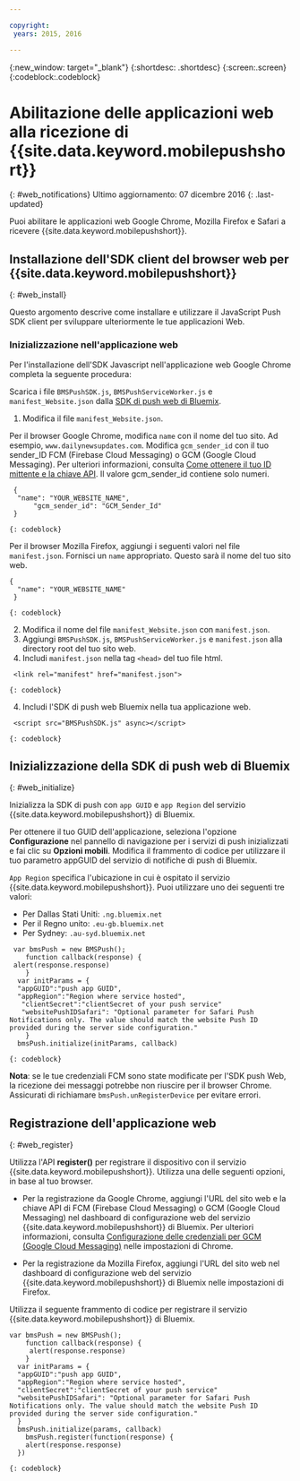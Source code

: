 ```yaml
---

copyright:
 years: 2015, 2016

---
```


{:new_window: target="_blank"}
{:shortdesc: .shortdesc}
{:screen:.screen}
{:codeblock:.codeblock}

# Abilitazione delle applicazioni web alla ricezione di {{site.data.keyword.mobilepushshort}}
{: #web_notifications}
Ultimo aggiornamento: 07 dicembre 2016
{: .last-updated}

Puoi abilitare le applicazioni web Google Chrome, Mozilla Firefox e Safari a ricevere {{site.data.keyword.mobilepushshort}}.

## Installazione dell'SDK client del browser web per {{site.data.keyword.mobilepushshort}}
{: #web_install}

Questo argomento descrive come installare e utilizzare il JavaScript Push SDK client per sviluppare ulteriormente le tue applicazioni Web.

### Inizializzazione nell'applicazione web

Per l'installazione dell'SDK Javascript nell'applicazione web Google Chrome completa la seguente procedura:

Scarica i file `BMSPushSDK.js`, `BMSPushServiceWorker.js` e `manifest_Website.json` dalla [SDK di push web di Bluemix](https://codeload.github.com/ibm-bluemix-mobile-services/bms-clientsdk-javascript-webpush/zip/master).

1. Modifica il file `manifest_Website.json`.

Per il browser Google Chrome, modifica `name` con il nome del tuo sito. Ad esempio, `www.dailynewsupdates.com`. Modifica `gcm_sender_id` con il tuo sender_ID FCM (Firebase Cloud Messaging) o GCM (Google Cloud Messaging). Per ulteriori informazioni, consulta [Come ottenere il tuo ID mittente e la chiave API](t_push_provider_android.html). Il valore gcm_sender_id contiene solo numeri.

```
 {
  "name": "YOUR_WEBSITE_NAME",
      "gcm_sender_id": "GCM_Sender_Id"
 }
```
    {: codeblock}
 
Per il browser Mozilla Firefox, aggiungi i seguenti valori nel file `manifest.json`.     Fornisci un `name` appropriato. Questo sarà il nome del tuo sito web.

```
{
  "name": "YOUR_WEBSITE_NAME"
 }
```
    {: codeblock}

2. Modifica il nome del file `manifest_Website.json` con `manifest.json`.
3. Aggiungi `BMSPushSDK.js`, `BMSPushServiceWorker.js` e `manifest.json` alla directory root del tuo sito web.
3. Includi `manifest.json` nella tag `<head>` del tuo file html.
```
 <link rel="manifest" href="manifest.json">
```
    {: codeblock}
4. Includi l'SDK di push web Bluemix nella tua applicazione web.
```
 <script src="BMSPushSDK.js" async></script>
```
    {: codeblock}

## Inizializzazione della SDK di push web di Bluemix 
{: #web_initialize}

Inizializza la SDK di push con `app GUID` e `app Region` del servizio {{site.data.keyword.mobilepushshort}} di Bluemix.  

Per ottenere il tuo GUID dell'applicazione, seleziona l'opzione **Configurazione** nel pannello di navigazione per i servizi di push inizializzati e fai clic su **Opzioni mobili**. Modifica il frammento di codice per utilizzare il tuo parametro appGUID del servizio di notifiche di push di Bluemix.

`App Region` specifica l'ubicazione in cui è ospitato il servizio {{site.data.keyword.mobilepushshort}}. Puoi utilizzare uno dei seguenti tre valori:

 - Per Dallas Stati Uniti:	 `.ng.bluemix.net`
 - Per il Regno unito:			 `.eu-gb.bluemix.net`
 - Per Sydney:		 `.au-syd.bluemix.net`

```
 var bmsPush = new BMSPush();
    function callback(response) {
 alert(response.response)
    }
  var initParams = {
  "appGUID":"push app GUID",
  "appRegion":"Region where service hosted",
   "clientSecret":"clientSecret of your push service"
   "websitePushIDSafari": "Optional parameter for Safari Push Notifications only. The value should match the website Push ID provided during the server side configuration."
    }
  bmsPush.initialize(initParams, callback)
```
	{: codeblock}

**Nota**: se le tue credenziali FCM sono state modificate per l'SDK push Web, la ricezione dei messaggi potrebbe non riuscire per il browser Chrome. Assicurati di richiamare `bmsPush.unRegisterDevice` per evitare errori.

## Registrazione dell'applicazione web
{: #web_register}

Utilizza l'API **register()** per registrare il dispositivo con il servizio {{site.data.keyword.mobilepushshort}}. Utilizza una delle seguenti opzioni, in base al tuo browser.

- Per la registrazione da Google Chrome, aggiungi l'URL del sito web e la chiave API di FCM (Firebase Cloud Messaging) o GCM (Google Cloud Messaging) nel dashboard di configurazione web del servizio {{site.data.keyword.mobilepushshort}} di Bluemix. Per ulteriori informazioni, consulta [Configurazione delle credenziali per GCM (Google Cloud Messaging)](t_push_provider_android.html) nelle impostazioni di Chrome.

- Per la registrazione da Mozilla Firefox, aggiungi l'URL del sito web nel dashboard di configurazione web del servizio {{site.data.keyword.mobilepushshort}} di Bluemix nelle impostazioni di Firefox.

Utilizza il seguente frammento di codice per registrare il servizio {{site.data.keyword.mobilepushshort}} di Bluemix.
```
var bmsPush = new BMSPush();
    function callback(response) {
     alert(response.response)
    }
  var initParams = {
  "appGUID":"push app GUID",
  "appRegion":"Region where service hosted",
  "clientSecret":"clientSecret of your push service"
  "websitePushIDSafari": "Optional parameter for Safari Push Notifications only. The value should match the website Push ID provided during the server side configuration."
  }
  bmsPush.initialize(params, callback)
    bmsPush.register(function(response) {
    alert(response.response)
  })
```
    {: codeblock}







